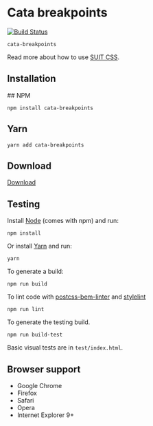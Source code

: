 # Cata breakpoints

[![Build Status](https://travis-ci.org/raulghm/cata-breakpoints.svg?branch=master)](https://travis-ci.org/raulghm/cata-breakpoints)

`cata-breakpoints` 

Read more about how to use [SUIT CSS](https://github.com/suitcss/suit/).

## Installation

## NPM 
```
npm install cata-breakpoints
```

## Yarn
```
yarn add cata-breakpoints
```

## Download
[Download](https://github.com/raulghm/cata-breakpoints/releases)

## Testing

Install [Node](http://nodejs.org) (comes with npm) and run:

```
npm install
```

Or install [Yarn](https://yarnpkg.com/en/docs/install) and run:

```
yarn
```

To generate a build:

```
npm run build
```

To lint code with [postcss-bem-linter](https://github.com/postcss/postcss-bem-linter) and [stylelint](http://stylelint.io/)

```
npm run lint
```

To generate the testing build.

```
npm run build-test
```

Basic visual tests are in `test/index.html`.

## Browser support

* Google Chrome
* Firefox
* Safari
* Opera
* Internet Explorer 9+

